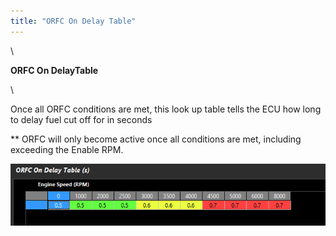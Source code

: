 ```yaml
---
title: "ORFC On Delay Table"
---
```


\

**ORFC On DelayTable**

\

Once all ORFC conditions are met, this look up table tells the ECU how long to delay fuel cut off for in seconds


\*\* ORFC will only become active once all conditions are met, including exceeding the Enable RPM.


![Image](</img/NewItem250.png>)


